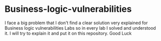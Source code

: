 # Business-logic-vulnerabilities
I face a big problem that I don't find a clear solution very explained for Business logic vulnerabilities Labs so in every lab I solved and understood it. I will try to explain it and put it on this repository. Good Luck
